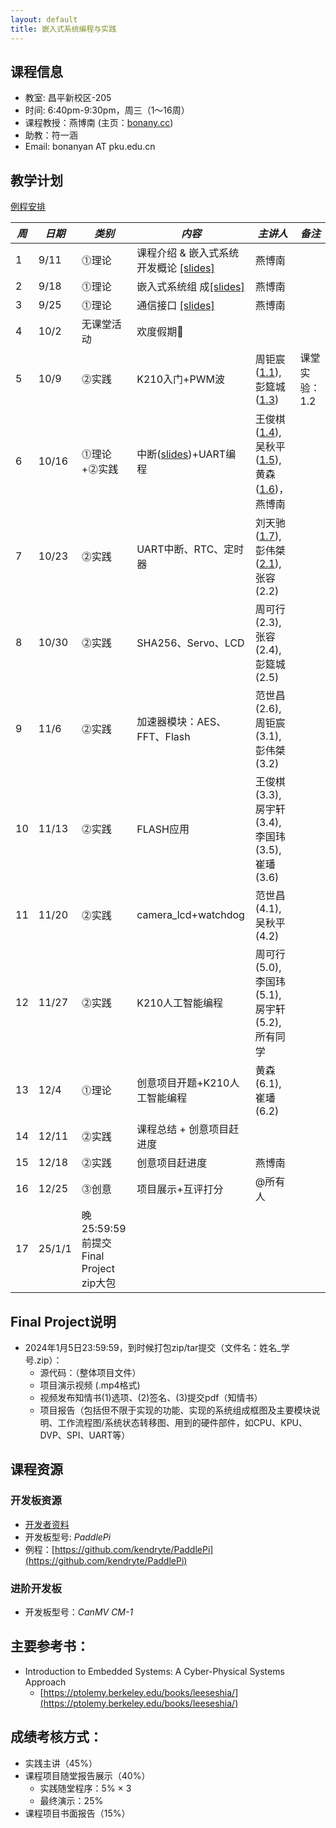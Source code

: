 ```yaml
---
layout: default
title: 嵌入式系统编程与实践
---
```


## 课程信息

- 教室:	昌平新校区-205
- 时间:	6:40pm-9:30pm，周三（1～16周）
- 课程教授：燕博南 (主页：[bonany.cc](https://bonany.cc))
- 助教：符一涵
- Email:	bonanyan AT pku.edu.cn  

## 教学计划

[例程安排](/assets/lec/实践课_standalone_demo功能说明_final.pdf)

| *周* | *日期* | *类别*                                | *内容*                                                               | *主讲人*                                                                  | *备注*        |
| ---- | ------ | ------------------------------------- | -------------------------------------------------------------------- | ------------------------------------------------------------------------- | ------------- |
| 1    | 9/11   | ⓵理论                                | 课程介绍 & 嵌入式系统开发概论 [\[slides\]](/assets/lec/L1_Intro.pdf) | 燕博南                                                                    |               |
| 2    | 9/18   | ⓵理论                                | 嵌入式系统组 成[\[slides\]](/assets/lec/L2_CPS.pdf)                  | 燕博南                                                                    |               |
| 3    | 9/25   | ⓵理论                                | 通信接口 [\[slides\]](/assets/lec/L3_Interface.pdf)                  | 燕博南                                                                    |               |
| 4    | 10/2   | 无课堂活动                            | 欢度假期🥳                                                          |                                                                           |               |
| 5    | 10/9   | ⓶实践                                | K210入门+PWM波                                                       | 周钜宸([1.1](/assets/lec/jz_11.pdf)),彭筵城([1.3](/assets/lec/yc_13.pdf)) | 课堂实验：1.2 |
| 6    | 10/16  | ⓵理论+⓶实践                         | 中断([slides](/assets/lec/L4_Intterupts.pdf))+UART编程                                                        | 王俊棋([1.4](/assets/lec/UART收发测试)),吴秋平([1.5](/assets/lec/1.5uart_dma.pdf)),黄森([1.6](/assets/lec/UART_dma_irq.pdf))，燕博南                                 |               |
| 7    | 10/23  | ⓶实践                                | UART中断、RTC、定时器                                                | 刘天驰	([1.7](/assets/lec/UART中断.pdf)),彭伟桀([2.1](/assets/lec/RTC.pdf)),张容(2.2)                                        |               |
| 8    | 10/30  | ⓶实践                                | SHA256、Servo、LCD                                                      | 周可行(2.3),张容(2.4),彭筵城(2.5)                                         |               |
| 9    | 11/6   | ⓶实践                                | 加速器模块：AES、FFT、Flash                                          | 范世昌(2.6),周钜宸(3.1),彭伟桀(3.2)                                       |               |
| 10   | 11/13  | ⓶实践                                | FLASH应用                                                            | 王俊棋(3.3),房宇轩(3.4),李国玮(3.5),崔璠(3.6)                             |               |
| 11   | 11/20  | ⓶实践                                | camera_lcd+watchdog                                                  | 范世昌(4.1),吴秋平(4.2)                                                   |               |
| 12   | 11/27  | ⓶实践                                | K210人工智能编程                                                     | 周可行(5.0),李国玮(5.1),房宇轩(5.2), 所有同学                             |               |
| 13   | 12/4   | ⓵理论                                | 创意项目开题+K210人工智能编程                                        | 黄森(6.1),崔璠(6.2)                                                       |               |
| 14   | 12/11  | ⓶实践                                | 课程总结 + 创意项目赶进度                                            |                                                                           |               |
| 15   | 12/18  | ⓶实践                                | 创意项目赶进度                                                       | 燕博南                                                                    |               |
| 16   | 12/25  | ⓷创意                                | 项目展示+互评打分                                                    | @所有人                                                                   |               |
| 17   | 25/1/1 | 晚25:59:59前提交Final Project zip大包 |                                                                      |                                                                           |               |

## Final Project说明

- 2024年1月5日23:59:59，到时候打包zip/tar提交（文件名：姓名_学号.zip）：
  - 源代码：（整体项目文件）
  - 项目演示视频 (.mp4格式)
  - 视频发布知情书(1)选项、(2)签名、(3)提交pdf（知情书）
  - 项目报告（包括但不限于实现的功能、实现的系统组成框图及主要模块说明、工作流程图/系统状态转移图、用到的硬件部件，如CPU、KPU、DVP、SPI、UART等）

## 课程资源

### 开发板资源  

- [开发者资料](/assets/doc/K210开发资料给客户_20221008.7z)
- 开发板型号: _PaddlePi_ 
- 例程：[https://github.com/kendryte/PaddlePi](https://github.com/kendryte/PaddlePi)

### 进阶开发板

- 开发板型号：_CanMV CM-1_

## 主要参考书：

- Introduction to Embedded Systems: A Cyber-Physical Systems Approach
  - [https://ptolemy.berkeley.edu/books/leeseshia/](https://ptolemy.berkeley.edu/books/leeseshia/)

## 成绩考核方式：

- 实践主讲（45%）
- 课程项目随堂报告展示（40%）
  - 实践随堂程序：5% × 3
  - 最终演示：25%
- 课程项目书面报告（15%）
